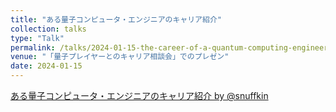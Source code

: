 ```yaml
---
title: "ある量子コンピュータ・エンジニアのキャリア紹介"
collection: talks
type: "Talk"
permalink: /talks/2024-01-15-the-career-of-a-quantum-computing-engineer.md
venue: "「量子プレイヤーとのキャリア相談会」でのプレゼン"
date: 2024-01-15
---
```


<script async class="docswell-embed" src="https://www.docswell.com/assets/libs/docswell-embed/docswell-embed.min.js" data-src="https://www.docswell.com/slide/ZM18RJ/embed" data-aspect="0.5625"></script><div class="docswell-link"><a href="https://www.docswell.com/s/snuffkin/ZM18RJ-2024-01-15-the-career-of-a-quantum-computing-engineer">ある量子コンピュータ・エンジニアのキャリア紹介 by @snuffkin</a></div>
